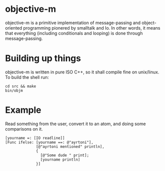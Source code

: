 objective-m
===========

objective-m is a primitive implementation
of message-passing and object-oriented programming
pionered by smalltalk and Io.
In other words, it means that everything
(including conditionals and looping) is
done through message-passing.


Building up things
===============
objective-m is written in pure ISO C++, so
it shall compile fine on unix/linux.
To build the shell run:

    cd src && make
    bin/objm


Example
================
Read something from the user,
convert it to an atom,
and doing some comparisons
on it.

    [yourname =: [IO readline]]
    [Func ifelse: [yourname ==: @"ayrtoni"],
                  [@"ayrtoni mentioned" println],
                  {
                    [@"Some dude " print];
                    [yourname println]
                  }]

